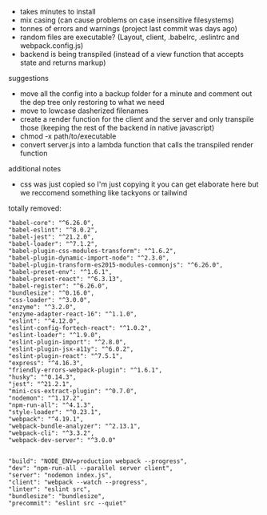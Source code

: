 - takes minutes to install
- mix casing (can cause problems on case insensitive filesystems)
- tonnes of errors and warnings (project last commit was days ago)
- random files are executable? (Layout, client, .babelrc, .eslintrc and webpack.config.js)
- backend is being transpiled (instead of a view function that accepts state and returns markup)

suggestions
- move all the config into a backup folder for a minute and comment out the dep tree only restoring to what we need
- move to lowcase dasherized filenames
- create a render function for the client and the server and only transpile those (keeping the rest of the backend in native javascript)
- chmod -x path/to/executable
- convert server.js into a lambda function that calls the transpiled render function

additional notes
- css was just copied so I'm just copying it you can get elaborate here but we reccomend something like tackyons or tailwind

totally removed:

    "babel-core": "^6.26.0",
    "babel-eslint": "^8.0.2",
    "babel-jest": "^21.2.0",
    "babel-loader": "^7.1.2",
    "babel-plugin-css-modules-transform": "^1.6.2",
    "babel-plugin-dynamic-import-node": "^2.3.0",
    "babel-plugin-transform-es2015-modules-commonjs": "^6.26.0",
    "babel-preset-env": "^1.6.1",
    "babel-preset-react": "^6.3.13",
    "babel-register": "^6.26.0",
    "bundlesize": "^0.16.0",
    "css-loader": "^3.0.0",
    "enzyme": "^3.2.0",
    "enzyme-adapter-react-16": "^1.1.0",
    "eslint": "^4.12.0",
    "eslint-config-fortech-react": "^1.0.2",
    "eslint-loader": "^1.9.0",
    "eslint-plugin-import": "^2.8.0",
    "eslint-plugin-jsx-a11y": "^6.0.2",
    "eslint-plugin-react": "^7.5.1",
    "express": "^4.16.3",
    "friendly-errors-webpack-plugin": "^1.6.1",
    "husky": "^0.14.3",
    "jest": "^21.2.1",
    "mini-css-extract-plugin": "^0.7.0",
    "nodemon": "^1.17.2",
    "npm-run-all": "^4.1.3",
    "style-loader": "^0.23.1",
    "webpack": "^4.19.1",
    "webpack-bundle-analyzer": "^2.13.1",
    "webpack-cli": "^3.3.2",
    "webpack-dev-server": "^3.0.0"


    "build": "NODE_ENV=production webpack --progress",
    "dev": "npm-run-all --parallel server client",
    "server": "nodemon index.js",
    "client": "webpack --watch --progress",
    "linter": "eslint src",
    "bundlesize": "bundlesize",
    "precommit": "eslint src --quiet"

